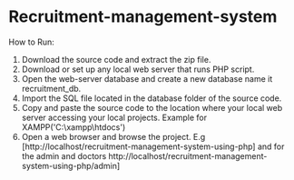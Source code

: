# Recruitment-management-system

How to Run:
1. Download the source code and extract the zip file.
2. Download or set up any local web server that runs PHP script.
3. Open the web-server database and create a new database name it recruitment_db.
4. Import the SQL file located in the database folder of the source code.
5. Copy and paste the source code to the location where your local web server accessing your local projects. Example for XAMPP('C:\xampp\htdocs')
6. Open a web browser and browse the project. E.g [http://localhost/recruitment-management-system-using-php] and for the admin and doctors http://localhost/recruitment-management-system-using-php/admin]
